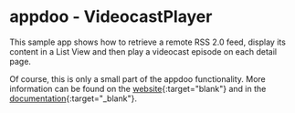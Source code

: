 # appdoo - VideocastPlayer

This sample app shows how to retrieve a remote RSS 2.0 feed, display its content in a List View and then play a videocast episode on each detail page.

Of course, this is only a small part of the appdoo functionality. More information can be found on the [website](https://www.mamp.info/appdoo/en/){:target="blank"} and in the [documentation](http://documentation.mamp.info/appdoo/en/Mac/){:target="_blank"}.